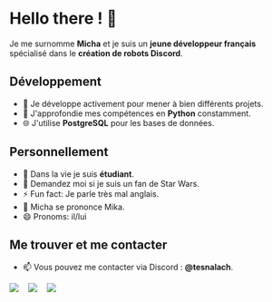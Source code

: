 # Hello there ! 👋

Je me surnomme **Micha** et je suis un **jeune développeur français** spécialisé dans le **création de robots Discord**.

## Développement

- 🔭 Je développe activement pour mener à bien différents projets.
- 🐍 J'approfondie mes compétences en **Python** constamment.
- 🌐 J'utilise **PostgreSQL** pour les bases de données.

## Personnellement

- 🧬 Dans la vie je suis **étudiant**.
- 👀 Demandez moi si je suis un fan de Star Wars.
- ⚡ Fun fact: Je parle très mal anglais.
- 💢 Micha se prononce Mika.
- 😄 Pronoms: il/lui

## Me trouver et me contacter

- 📫 Vous pouvez me contacter via Discord : **@tesnalach**.

[<img src="https://i.imgur.com/mDHxPB8.png">](https://discord.com/users/1191481981226201141)ㅤ
[<img src="https://i.imgur.com/1EnII2b.png">](https://x.com/tesnalach)ㅤ
[<img src="https://i.imgur.com/GjI6BRQ.png">](https://devart.bio/micha)
